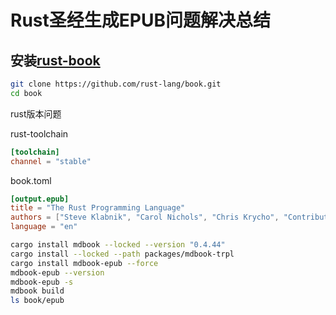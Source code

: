 # Rust圣经生成EPUB问题解决总结

## 安装[rust-book](https://github.com/rust-lang/book?tab=readme-ov-file)

```bash
git clone https://github.com/rust-lang/book.git
cd book
```

rust版本问题

rust-toolchain

```toml
[toolchain]
channel = "stable"
```

book.toml

```toml
[output.epub]
title = "The Rust Programming Language"
authors = ["Steve Klabnik", "Carol Nichols", "Chris Krycho", "Contributions from the Rust Community"]
language = "en"
```

```bash
cargo install mdbook --locked --version "0.4.44"
cargo install --locked --path packages/mdbook-trpl
cargo install mdbook-epub --force
mdbook-epub --version
mdbook-epub -s
mdbook build
ls book/epub
```  
